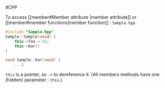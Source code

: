 #CPP 

To access [[member#Member attribute |member attribute]] or [[member#member functions|member function]] : 
`Sample.hpp`
```CPP
#include "Sample.hpp"
Sample::Sample(void) {
	this->foo = 42;
	this->bar()
}

void Sample::bar(void) {
	...}
```
`this` is a pointer, so `->` to dereference it.
(All members methods have one (hidden) parameter : `this`.)